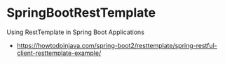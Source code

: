 # SpringBootRestTemplate
 Using RestTemplate in Spring Boot Applications

* https://howtodoinjava.com/spring-boot2/resttemplate/spring-restful-client-resttemplate-example/
